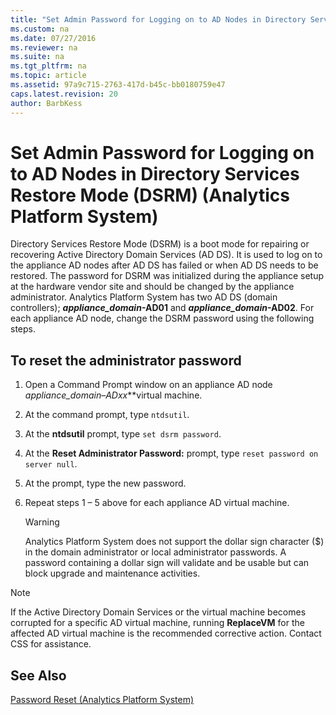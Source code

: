 ```yaml
---
title: "Set Admin Password for Logging on to AD Nodes in Directory Services Restore Mode (DSRM) (Analytics Platform System)"
ms.custom: na
ms.date: 07/27/2016
ms.reviewer: na
ms.suite: na
ms.tgt_pltfrm: na
ms.topic: article
ms.assetid: 97a9c715-2763-417d-b45c-bb0180759e47
caps.latest.revision: 20
author: BarbKess
---
```

# Set Admin Password for Logging on to AD Nodes in Directory Services Restore Mode (DSRM) (Analytics Platform System)
Directory Services Restore Mode (DSRM) is a boot mode for repairing or recovering Active Directory Domain Services (AD DS). It is used to log on to the appliance AD nodes after AD DS has failed or when AD DS needs to be restored. The password for DSRM was initialized during the appliance setup at the hardware vendor site and should be changed by the appliance administrator. Analytics Platform System has two AD DS (domain controllers); ***appliance_domain*-AD01** and ***appliance_domain*-AD02**. For each appliance AD node, change the DSRM password using the following steps.  
  
## <a name="HowToDSRM"></a>To reset the administrator password  
  
1.  Open a Command Prompt window on an appliance AD node ***appliance_domain*–AD*xx***virtual machine.  
  
2.  At the command prompt, type `ntdsutil`.  
  
3.  At the **ntdsutil** prompt, type `set dsrm password`.  
  
4.  At the **Reset Administrator Password:** prompt, type `reset password on server null`.  
  
5.  At the prompt, type the new password.  
  
6.  Repeat steps 1 – 5 above for each appliance AD virtual machine.  
  
    > [!WARNING]  
    > Analytics Platform System does not support the dollar sign character ($) in the domain administrator or local administrator passwords. A password containing a dollar sign will validate and be usable but can block upgrade and maintenance activities.  
  
> [!NOTE]  
> If the Active Directory Domain Services or the virtual machine becomes corrupted for a specific AD virtual machine, running **ReplaceVM** for the affected AD virtual machine is the recommended corrective action. Contact CSS for assistance.  
  
## See Also  
[Password Reset &#40;Analytics Platform System&#41;](password-reset.md)  
  

